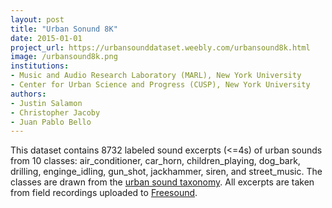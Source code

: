 ```yaml
---
layout: post
title: "Urban Sonund 8K"
date: 2015-01-01
project_url: https://urbansounddataset.weebly.com/urbansound8k.html
image: /urbansound8k.png
institutions:
- Music and Audio Research Laboratory (MARL), New York University
- Center for Urban Science and Progress (CUSP), New York University
authors: 
- Justin Salamon
- Christopher Jacoby
- Juan Pablo Bello
---
```


This dataset contains 8732 labeled sound excerpts (<=4s) of urban sounds from 10 classes: air_conditioner, car_horn, children_playing, dog_bark, drilling, enginge_idling, gun_shot, jackhammer, siren, and street_music. The classes are drawn from the [urban sound taxonomy](https://urbansounddataset.weebly.com/taxonomy.html). All excerpts are taken from field recordings uploaded to [Freesound](https://freesound.org/).
